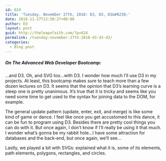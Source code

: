 ```yaml
---
id: 624
title: 'Tuesday, November 27th, 2018: D3, D3, D3&#8230;'
date: 2018-11-27T13:50:27+00:00
author: Ed
layout: post
guid: http://theleapofaith.com/?p=624
permalink: /tuesday-november-27th-2018-d3-d3-d3/
categories:
  - Blog post
---
```

##### On The Advanced Web Developer Bootcamp:

…and D3. Oh, and SVG too…with D3. I wonder how much I’ll use D3 in my projects. At least, this bootcamp makes sure to teach more than a few dozen lectures on D3. It seems that the opinion that D3’s learning curve is a steep one is pretty unanimous. It’s true that it is tricky and seems like you need some time to get used to the syntax for joining data to the DOM, for example.

The general update pattern (update, enter, exit, and merge) is like some kind of game or dance. I feel like once you get accustomed to this dance, it can be fun to program using D3. Besides there are pretty cool things you can do with it. But once again, I don’t know if I’ll really be using it that much. I wonder what’s gonna be my rabbit hole…I have some attraction for databases and the back-end, but once again, we’ll see…

Lastly, we played a bit with SVGs: explained what it is, some of its elements, path elements, polygons, rectangles, and circles.